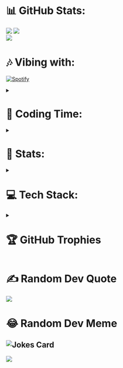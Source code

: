

# 📊 GitHub Stats:
![](https://github-readme-stats.vercel.app/api?username=MatthTsx&theme=gotham&hide_border=true&include_all_commits=false&count_private=true)
![](https://github-readme-streak-stats.herokuapp.com/?user=MatthTsx&theme=gotham&hide_border=true)<br/>
![](https://github-readme-stats.vercel.app/api/top-langs/?username=MatthTsx&theme=gotham&hide_border=true&include_all_commits=false&count_private=true&layout=compact)<br/>

# 🎶 Vibing with:
[![Spotify](https://profile-novatorem-spotify.vercel.app/api/spotify)](https://open.spotify.com/user/31dyn2toj7m5g4tpgopocoj4a5si)

<details>

 <summary>

# 🦊 Coding Time:
  
 </summary>

![](https://github-readme-stats.vercel.app/api/wakatime/?username=Matth__A_O&layout=compact&theme=gotham&custom_title=Most%20Used%20Languages&lan)<br/>
 
</details>

<details>

 <summary>
  
# 💯 Stats:

 </summary>
 
<!--START_SECTION:waka-->
![Code Time](http://img.shields.io/badge/Code%20Time-238%20hrs%2055%20mins-blue)

![Profile Views](http://img.shields.io/badge/Profile%20Views-0-blue)

**🐱 My GitHub Data** 

> 📦 53.8 kB Used in GitHub's Storage 
 > 
> 🏆 0 Contributions in the Year 2025
 > 
> 🚫 Not Opted to Hire
 > 
> 📜 25 Public Repositories 
 > 
> 🔑 17 Private Repositories 
 > 
**I'm an Early 🐤** 

```text
🌞 Morning                85 commits          ████░░░░░░░░░░░░░░░░░░░░░   16.50 % 
🌆 Daytime                237 commits         ████████████░░░░░░░░░░░░░   46.02 % 
🌃 Evening                188 commits         █████████░░░░░░░░░░░░░░░░   36.50 % 
🌙 Night                  5 commits           ░░░░░░░░░░░░░░░░░░░░░░░░░   00.97 % 
```
📅 **I'm Most Productive on Sunday** 

```text
Monday                   61 commits          ███░░░░░░░░░░░░░░░░░░░░░░   11.84 % 
Tuesday                  85 commits          ████░░░░░░░░░░░░░░░░░░░░░   16.50 % 
Wednesday                93 commits          █████░░░░░░░░░░░░░░░░░░░░   18.06 % 
Thursday                 48 commits          ██░░░░░░░░░░░░░░░░░░░░░░░   09.32 % 
Friday                   46 commits          ██░░░░░░░░░░░░░░░░░░░░░░░   08.93 % 
Saturday                 64 commits          ███░░░░░░░░░░░░░░░░░░░░░░   12.43 % 
Sunday                   118 commits         ██████░░░░░░░░░░░░░░░░░░░   22.91 % 
```


📊 **This Week I Spent My Time On** 

```text
🕑︎ Time Zone: America/Sao_Paulo

💬 Programming Languages: 
No Activity Tracked This Week

🔥 Editors: 
No Activity Tracked This Week

🐱‍💻 Projects: 
No Activity Tracked This Week

💻 Operating System: 
No Activity Tracked This Week
```

**I Mostly Code in TypeScript** 

```text
TypeScript               25 repos            ███████████████░░░░░░░░░░   59.52 % 
Python                   6 repos             ████░░░░░░░░░░░░░░░░░░░░░   14.29 % 
Java                     6 repos             ████░░░░░░░░░░░░░░░░░░░░░   14.29 % 
C++                      3 repos             ██░░░░░░░░░░░░░░░░░░░░░░░   07.14 % 
JavaScript               2 repos             █░░░░░░░░░░░░░░░░░░░░░░░░   04.76 % 
```



**Timeline**

![Lines of Code chart](https://raw.githubusercontent.com/MatthTsx/MatthTsx/main/assets/bar_graph.png)


 Last Updated on 18/01/2025 18:41:11 UTC
<!--END_SECTION:waka-->

</details>

<details>
<summary>

# 💻 Tech Stack:
</summary>

![C++](https://img.shields.io/badge/c++-%2300599C.svg?style=for-the-badge&logo=c%2B%2B&logoColor=white) ![JavaScript](https://img.shields.io/badge/javascript-%23323330.svg?style=for-the-badge&logo=javascript&logoColor=%23F7DF1E) ![Java](https://img.shields.io/badge/java-%23ED8B00.svg?style=for-the-badge&logo=java&logoColor=white) ![HTML5](https://img.shields.io/badge/html5-%23E34F26.svg?style=for-the-badge&logo=html5&logoColor=white) ![CSS3](https://img.shields.io/badge/css3-%231572B6.svg?style=for-the-badge&logo=css3&logoColor=white) ![Python](https://img.shields.io/badge/python-3670A0?style=for-the-badge&logo=python&logoColor=ffdd54) ![TypeScript](https://img.shields.io/badge/typescript-%23007ACC.svg?style=for-the-badge&logo=typescript&logoColor=white) ![Vercel](https://img.shields.io/badge/vercel-%23000000.svg?style=for-the-badge&logo=vercel&logoColor=white) ![Netlify](https://img.shields.io/badge/netlify-%23000000.svg?style=for-the-badge&logo=netlify&logoColor=#00C7B7) ![Google Cloud](https://img.shields.io/badge/Google%20Cloud-%234285F4.svg?style=for-the-badge&logo=google-cloud&logoColor=white) ![Chart.js](https://img.shields.io/badge/chart.js-F5788D.svg?style=for-the-badge&logo=chart.js&logoColor=white) ![Green Sock](https://img.shields.io/badge/green%20sock-88CE02?style=for-the-badge&logo=greensock&logoColor=white) ![Next JS](https://img.shields.io/badge/Next-black?style=for-the-badge&logo=next.js&logoColor=white) ![NodeJS](https://img.shields.io/badge/node.js-6DA55F?style=for-the-badge&logo=node.js&logoColor=white) ![UNITY](https://img.shields.io/badge/Unity-%2320232a.svg?style=for-the-badge&logo=unity&logoColor=white) ![GitHub](https://img.shields.io/badge/GitHub-%23121011.svg?style=for-the-badge&logo=github&logoColor=white) ![React](https://img.shields.io/badge/react-%2320232a.svg?style=for-the-badge&logo=react&logoColor=%2361DAFB) ![TailwindCSS](https://img.shields.io/badge/tailwindcss-%2338B2AC.svg?style=for-the-badge&logo=tailwind-css&logoColor=white) ![Threejs](https://img.shields.io/badge/threejs-black?style=for-the-badge&logo=three.js&logoColor=white) ![MongoDB](https://img.shields.io/badge/MongoDB-%234ea94b.svg?style=for-the-badge&logo=mongodb&logoColor=white) ![MySQL](https://img.shields.io/badge/mysql-%2300f.svg?style=for-the-badge&logo=mysql&logoColor=white) ![Adobe After Effects](https://img.shields.io/badge/Adobe%20After%20Effects-9999FF.svg?style=for-the-badge&logo=Adobe%20After%20Effects&logoColor=white) ![Aseprite](https://img.shields.io/badge/Aseprite-FFFFFF?style=for-the-badge&logo=Aseprite&logoColor=#7D929E) ![Blender](https://img.shields.io/badge/blender-%23F5792A.svg?style=for-the-badge&logo=blender&logoColor=white) ![Canva](https://img.shields.io/badge/Canva-%2300C4CC.svg?style=for-the-badge&logo=Canva&logoColor=white) 	![Figma](https://img.shields.io/badge/figma-%23F24E1E.svg?style=for-the-badge&logo=figma&logoColor=white) ![Adobe Photoshop](https://img.shields.io/badge/adobephotoshop-%2331A8FF.svg?style=for-the-badge&logo=adobephotoshop&logoColor=white) ![Adobe Premiere Pro](https://img.shields.io/badge/Adobe%20Premiere%20Pro-9999FF.svg?style=for-the-badge&logo=Adobe%20Premiere%20Pro&logoColor=white) ![Arduino](https://img.shields.io/badge/-Arduino-00979D?style=for-the-badge&logo=Arduino&logoColor=white) ![Notion](https://img.shields.io/badge/Notion-%23000000.svg?style=for-the-badge&logo=notion&logoColor=white)
</details>

<details>
<summary>

# 🏆 GitHub Trophies
</summary>

![](https://github-profile-trophy.vercel.app/?username=MatthTsx&theme=radical&no-frame=true&no-bg=false&margin-w=4)
</details>

# ✍️ Random Dev Quote
![](https://quotes-github-readme.vercel.app/api?type=horizontal&theme=radical)

# 😂 Random Dev Meme
![Jokes Card](https://readme-jokes.vercel.app/api?hideBorder&theme=radical)
---
[![](https://visitcount.itsvg.in/api?id=MatthTsx&icon=0&color=1)](https://visitcount.itsvg.in)
